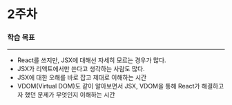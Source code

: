 # 2주차

### 학습 목표

***

* React를 쓰지만, JSX에 대해선 자세히 모르는 경우가 많다.
* JSX가 리액트에서만 쓴다고 생각하는 사람도 많다.
* JSX에 대한 오해를 바로 잡고 제대로 이해하는 시간
* VDOM(Virtual DOM)도 같이 알아보면서 JSX, VDOM을 통해 React가 해결하고자 했던 문제가 무엇인지 이해하는 시간



